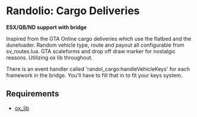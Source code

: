 # Randolio: Cargo Deliveries

**ESX/QB/ND support with bridge**

Inspired from the GTA Online cargo deliveries which use the flatbed and the duneloader. Random vehicle type, route and payout all configurable from sv_routes.lua.
GTA scaleforms and drop off draw marker for nostalgic reasons. Utilizing ox lib throughout.

There is an event handler called 'randol_cargo:handleVehicleKeys' for each framework in the bridge. You'll have to fill that in to fit your keys system.

## Requirements

* [ox_lib](https://github.com/overextended/ox_lib/releases/tag/v3.16.2)
